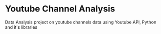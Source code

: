 # Youtube Channel Analysis
Data Analysis project on youtube channels data using Youtube API, Python and it's libraries

